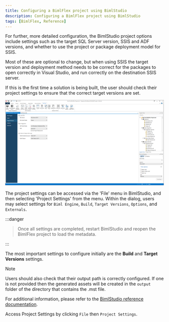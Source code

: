 ```yaml
---
title: Configuring a BimlFlex project using BimlStudio
description: Configuring a BimlFlex project using BimlStudio
tags: [BimlFlex, Reference]
---
```

For further, more detailed configuration, the BimlStudio project options include settings such as the target SQL Server version, SSIS and ADF versions, and whether to use the project or package deployment model for SSIS.

Most of these are optional to change, but when using SSIS the target version and deployment method needs to be correct for the packages to open correctly in Visual Studio, and run correctly on the destination SSIS server.

If this is the first time a solution is being built, the user should check their project settings to ensure that the correct target versions are set.

![BimlStudio Project Settings](images/bs-new-project-settings.png "BimlStudio Project Settings")

The project settings can be accessed via the 'File' menu in BimlStudio, and then selecting 'Project Settings' from the menu. Within the dialog, users may select settings for `Biml Engine`, `Build`, `Target Versions`, `Options`, and `Externals`.

:::danger


> Once all settings are completed, restart BimlStudio and reopen the BimlFlex project to load the metadata.

:::


The most important settings to configure initially are the **Build** and **Target Versions** settings.

>[!NOTE]
> Users should also check that their output path is correctly configured. If one is not provided then the generated assets will be created in the `output` folder of the directory that contains the .mst file.

For additional information, please refer to the [BimlStudio reference documentation](xref:bimlstudio-user-guide).

Access Project Settings by clicking `File` then `Project Settings`.
